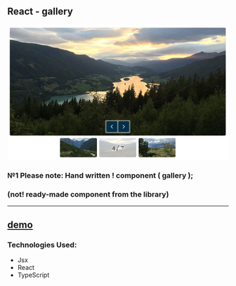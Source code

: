 ## React - gallery

<div align="center"><img src="https://github.com/juliaDooby/React-gallery/blob/main/galleryShot.JPG" width="100%" height="20%"></img></div>

### №1 Please note: Hand written ! component ( gallery ); 
### (not! ready-made component from the library)
---

[demo](https://wolf-gallery-indol.vercel.app)
---

### Technologies Used:

* Jsx
* React
* TypeScript

